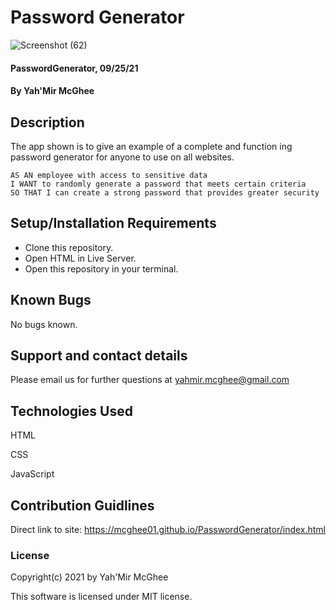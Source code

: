 # Password Generator

![Screenshot (62)](https://user-images.githubusercontent.com/88353631/134773191-46f6ea2e-ed30-4cb3-9ae3-07e021227bc0.png)

#### PasswordGenerator, 09/25/21

#### By Yah'Mir McGhee

## Description
The app shown is to give an example of a complete and function ing password generator for anyone to use on all websites.

```
AS AN employee with access to sensitive data
I WANT to randomly generate a password that meets certain criteria
SO THAT I can create a strong password that provides greater security
```


## Setup/Installation Requirements

* Clone this repository.
* Open HTML in Live Server.
* Open this repository in your terminal.




## Known Bugs

No bugs known.

## Support and contact details

Please email us for further questions at yahmir.mcghee@gmail.com

## Technologies Used

HTML

CSS

JavaScript


## Contribution Guidlines 

Direct link to site:
https://mcghee01.github.io/PasswordGenerator/index.html

### License

Copyright(c) 2021 by Yah'Mir McGhee

This software is licensed under MIT license.

